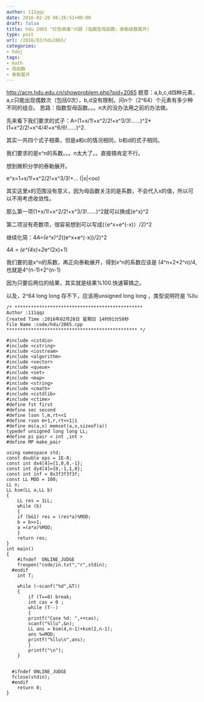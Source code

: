 ```yaml
---
author: 111qqz
date: 2016-02-28 06:26:51+00:00
draft: false
title: hdu 2065 "红色病毒"问题 (指数型母函数，泰勒级数展开)
type: post
url: /2016/02/hdu2065/
categories:
- hdoj
tags:
- math
- 母函数
- 泰勒展开
---
```


http://acm.hdu.edu.cn/showproblem.php?pid=2065
题意：a,b,c,d四种元素，a,c只能出现偶数次（包括0次），b,d没有限制，问n个（2^64）个元素有多少种不同的组合。
思路：指数型母函数。。。n大的没办法用之前的办法做。

先来看下我们要求的式子：A=(1+x/1!+x^2/2!+x^3/3!……)^2*(1+x^2/2!+x^4/4!+x^6/6!……)^2.

其实一共四个式子相乘，但是a和c的情况相同，b和d的式子相同。

我们要求的是x^n的系数。。。n太大了。。直接搞肯定不行。

想到微积分学的泰勒展开。

e^x=1+x/1!+x^2/2!+x^3/3!+... (|x|<oo)

其实这里x的范围没有意义，因为母函数关注的是系数，不会代入x的值，所以可以不用考虑收敛性。

那么第一项(1+x/1!+x^2/2!+x^3/3!……)^2就可以换成(e^x)^2

第二项没有奇数项，很容易想到可以写成(（e^x+e^(-x)）/2)^2

继续化简：4*A=(e^x)^2*((e^x+e^(-x))/2)^2

4*A = (e^(4x)+2*e^(2x)+1)

我们要的是x^n的系数，再正向泰勒展开，得到x^n的系数应该是 (4^n+2*2^n)/4,也就是4^(n-1)+2^(n-1)

因为只要后两位的结果，其实就是结果%100.快速幂搞之。

以及，2^64 long long 存不下，应该用unsigned long long ，类型说明符是 %llu







 

    
    /* ***********************************************
    Author :111qqz
    Created Time :2016年02月28日 星期日 14时01分58秒
    File Name :code/hdu/2065.cpp
    ************************************************ */
    
    #include <cstdio>
    #include <cstring>
    #include <iostream>
    #include <algorithm>
    #include <vector>
    #include <queue>
    #include <set>
    #include <map>
    #include <string>
    #include <cmath>
    #include <cstdlib>
    #include <ctime>
    #define fst first
    #define sec second
    #define lson l,m,rt<<1
    #define rson m+1,r,rt<<1|1
    #define ms(a,x) memset(a,x,sizeof(a))
    typedef unsigned long long LL;
    #define pi pair < int ,int >
    #define MP make_pair
    
    using namespace std;
    const double eps = 1E-8;
    const int dx4[4]={1,0,0,-1};
    const int dy4[4]={0,-1,1,0};
    const int inf = 0x3f3f3f3f;
    const LL MOD = 100;
    LL n;
    LL ksm(LL a,LL b)
    {
        LL res = 1LL;
        while (b)
        {
    	if (b&1) res = (res*a)%MOD;
    	b = b>>1;
    	a =(a*a)%MOD;
        }
        return res;
    }
    int main()
    {
    	#ifndef  ONLINE_JUDGE 
    	freopen("code/in.txt","r",stdin);
      #endif
    	int T;
    
    	while (~scanf("%d",&T))
    	{
    	    if (T==0) break;
    	    int cas = 0 ;
    	    while (T--)
    	    {
    		printf("Case %d: ",++cas);
    		scanf("%llu",&n);
    		LL ans = ksm(4,n-1)+ksm(2,n-1);
    		ans %=MOD;
    		printf("%llu\n",ans);
    	    }
    	    printf("\n");
    	}
    	
    
      #ifndef ONLINE_JUDGE  
      fclose(stdin);
      #endif
        return 0;
    }
    




